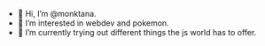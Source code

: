 - 👋 Hi, I’m @monktana.
- 👀 I’m interested in webdev and pokemon.
- 🌱 I’m currently trying out different things the js world has to offer.
